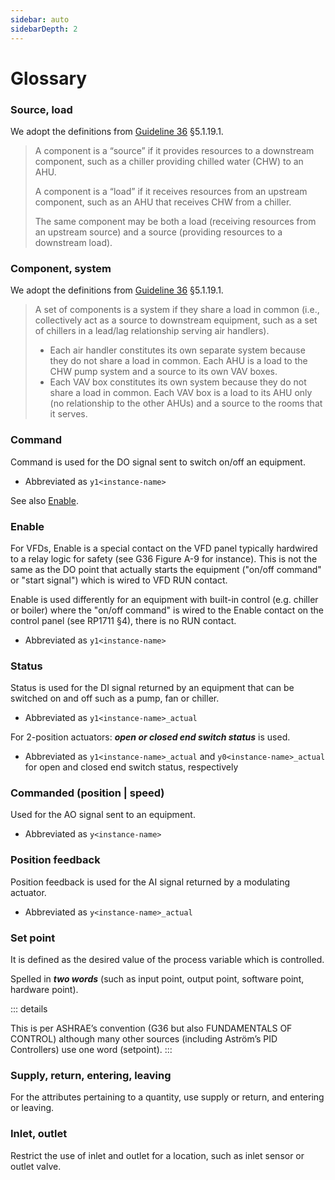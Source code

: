 ```yaml
---
sidebar: auto
sidebarDepth: 2
---
```


# Glossary

### Source, load

We adopt the definitions from [Guideline 36](../references.md/#ashrae-g36) §5.1.19.1.

> A component is a “source” if it provides resources to a downstream component, such as a chiller providing chilled water (CHW) to an AHU.
>
> A component is a “load” if it receives resources from an upstream component, such as an AHU that receives CHW from a chiller.
>
> The same component may be both a load (receiving resources from an upstream source) and a source (providing resources to a downstream load).


### Component, system

We adopt the definitions from [Guideline 36](../references.md/#ashrae-g36) §5.1.19.1.

> A set of components is a system if they share a load in common (i.e., collectively act as a source to downstream equipment, such as a set of chillers in a lead/lag relationship serving air handlers).
> - Each air handler constitutes its own separate system because they do not share a load in common. Each AHU is a load to the CHW pump system and a source to its own VAV boxes.
> - Each VAV box constitutes its own system because they do not share a load in common. Each VAV box is a load to its AHU only (no relationship to the other AHUs) and a source to the rooms that it serves.


### Command

Command is used for the DO signal sent to switch on/off an equipment.

- Abbreviated as `y1<instance-name>`

See also [Enable](#enable).


### Enable

For VFDs, Enable is a special contact on the VFD panel typically hardwired to a relay logic for safety (see G36 Figure A-9 for instance). This is not the same as the DO point that actually starts the equipment ("on/off command" or "start signal") which is wired to VFD RUN contact.

Enable is used differently for an equipment with built-in control (e.g. chiller or boiler) where the "on/off command" is wired to the Enable contact on the control panel (see RP1711 §4), there is no RUN contact.

- Abbreviated as `y1<instance-name>`


### Status

Status is used for the DI signal returned by an equipment that can be switched on and off such as a pump, fan or chiller.

- Abbreviated as `y1<instance-name>_actual`

For 2-position actuators: ***open or closed end switch status*** is used.

- Abbreviated as `y1<instance-name>_actual` and `y0<instance-name>_actual` for open and closed end switch status, respectively


### Commanded (position | speed)

Used for the AO signal sent to an equipment.

- Abbreviated as `y<instance-name>`


### Position feedback

Position feedback is used for the AI signal returned by a modulating actuator.

- Abbreviated as `y<instance-name>_actual`

### Set point

It is defined as the desired value of the process variable which is controlled.

Spelled in ***two words*** (such as input point, output point, software point, hardware point).

::: details

This is per ASHRAE’s convention (G36 but also FUNDAMENTALS OF CONTROL) although many other sources (including Aström’s PID Controllers) use one word (setpoint).
:::

### Supply, return, entering, leaving

For the attributes pertaining to a quantity, use supply or return, and entering or leaving.

### Inlet, outlet

Restrict the use of inlet and outlet for a location, such as inlet sensor or outlet valve.
